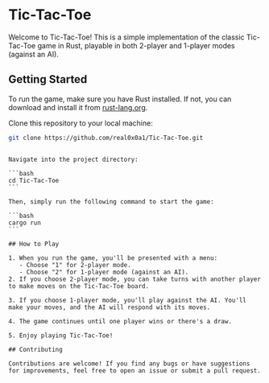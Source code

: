 # Tic-Tac-Toe

Welcome to Tic-Tac-Toe! This is a simple implementation of the classic Tic-Tac-Toe game in Rust, playable in both 2-player and 1-player modes (against an AI).

## Getting Started

To run the game, make sure you have Rust installed. If not, you can download and install it from [rust-lang.org](https://www.rust-lang.org/).

Clone this repository to your local machine:

```bash
git clone https://github.com/real0x0a1/Tic-Tac-Toe.git
```

````

Navigate into the project directory:

```bash
cd Tic-Tac-Toe
```

Then, simply run the following command to start the game:

```bash
cargo run
```

## How to Play

1. When you run the game, you'll be presented with a menu:
   - Choose "1" for 2-player mode.
   - Choose "2" for 1-player mode (against an AI).
2. If you choose 2-player mode, you can take turns with another player to make moves on the Tic-Tac-Toe board.

3. If you choose 1-player mode, you'll play against the AI. You'll make your moves, and the AI will respond with its moves.

4. The game continues until one player wins or there's a draw.

5. Enjoy playing Tic-Tac-Toe!

## Contributing

Contributions are welcome! If you find any bugs or have suggestions for improvements, feel free to open an issue or submit a pull request.